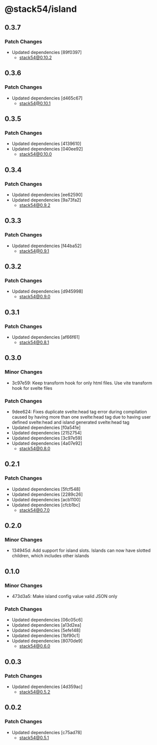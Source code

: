 # @stack54/island

## 0.3.7

### Patch Changes

- Updated dependencies [89f0397]
  - stack54@0.10.2

## 0.3.6

### Patch Changes

- Updated dependencies [d465c67]
  - stack54@0.10.1

## 0.3.5

### Patch Changes

- Updated dependencies [4139610]
- Updated dependencies [040ee92]
  - stack54@0.10.0

## 0.3.4

### Patch Changes

- Updated dependencies [ee62590]
- Updated dependencies [9a73fa2]
  - stack54@0.9.2

## 0.3.3

### Patch Changes

- Updated dependencies [f44ba52]
  - stack54@0.9.1

## 0.3.2

### Patch Changes

- Updated dependencies [d945998]
  - stack54@0.9.0

## 0.3.1

### Patch Changes

- Updated dependencies [af66f61]
  - stack54@0.8.1

## 0.3.0

### Minor Changes

- 3c97e59: Keep transform hook for only html files. Use vite transform hook for svelte files

### Patch Changes

- 9dee624: Fixes duplicate svelte:head tag error during compilation caused by having more than one svelte:head tag due to having user defined svelte:head and island generated svelte:head tag
- Updated dependencies [f0a541e]
- Updated dependencies [2152754]
- Updated dependencies [3c97e59]
- Updated dependencies [4a07e92]
  - stack54@0.8.0

## 0.2.1

### Patch Changes

- Updated dependencies [5fcf548]
- Updated dependencies [2289c26]
- Updated dependencies [acb1100]
- Updated dependencies [cfcb1bc]
  - stack54@0.7.0

## 0.2.0

### Minor Changes

- 134945d: Add support for island slots. Islands can now have slotted children, which includes other islands

## 0.1.0

### Minor Changes

- 473d3a5: Make island config value valid JSON only

### Patch Changes

- Updated dependencies [06c05c6]
- Updated dependencies [a13d2ea]
- Updated dependencies [5efe148]
- Updated dependencies [1bf90c1]
- Updated dependencies [8070de9]
  - stack54@0.6.0

## 0.0.3

### Patch Changes

- Updated dependencies [4d359ac]
  - stack54@0.5.2

## 0.0.2

### Patch Changes

- Updated dependencies [c75ad78]
  - stack54@0.5.1
